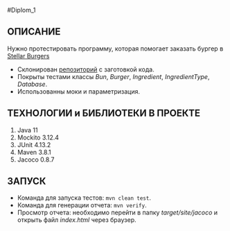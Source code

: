 #Diplom_1

## ОПИСАНИЕ

Нужно протестировать программу, которая помогает заказать бургер в [Stellar Burgers](https://stellarburgers.nomoreparties.site/)
* Склонирован [репозиторий](https://github.com/yandex-praktikum/QA-java-diplom-1) с заготовкой кода.
* Покрыты тестами классы _Bun_, _Burger_, _Ingredient_, _IngredientType_, _Database_.
* Использованны моки и параметризация.

## ТЕХНОЛОГИИ и БИБЛИОТЕКИ В ПРОЕКТЕ
1. Java 11
2. Mockito 3.12.4
3. JUnit 4.13.2
4. Maven 3.8.1
5. Jacoco 0.8.7

## ЗАПУСК

* Команда для запуска тестов: `mvn clean test`.
* Команда для генерации отчета: `mvn verify`.
* Просмотр отчета: необходимо перейти в папку _target/site/jacoco_ и открыть файл _index.html_ через браузер.